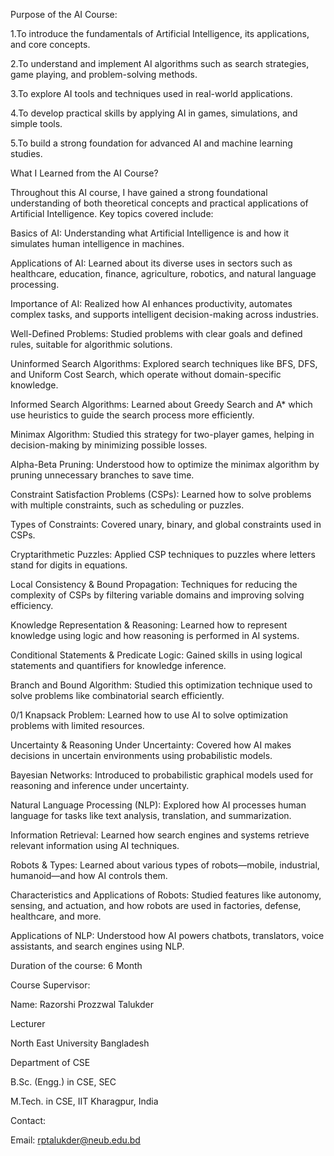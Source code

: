 Purpose of the AI Course:

1.To introduce the fundamentals of Artificial Intelligence, its applications, and core concepts.

2.To understand and implement AI algorithms such as search strategies, game playing, and problem-solving methods.

3.To explore AI tools and techniques used in real-world applications.

4.To develop practical skills by applying AI in games, simulations, and simple tools.

5.To build a strong foundation for advanced AI and machine learning studies.


What I Learned from the AI Course?

Throughout this AI course, I have gained a strong foundational understanding of both theoretical concepts and practical applications of Artificial Intelligence. Key topics covered include:

Basics of AI: Understanding what Artificial Intelligence is and how it simulates human intelligence in machines.

Applications of AI: Learned about its diverse uses in sectors such as healthcare, education, finance, agriculture, robotics, and natural language processing.

Importance of AI: Realized how AI enhances productivity, automates complex tasks, and supports intelligent decision-making across industries.

Well-Defined Problems: Studied problems with clear goals and defined rules, suitable for algorithmic solutions.

Uninformed Search Algorithms: Explored search techniques like BFS, DFS, and Uniform Cost Search, which operate without domain-specific knowledge.

Informed Search Algorithms: Learned about Greedy Search and A* which use heuristics to guide the search process more efficiently.

Minimax Algorithm: Studied this strategy for two-player games, helping in decision-making by minimizing possible losses.

Alpha-Beta Pruning: Understood how to optimize the minimax algorithm by pruning unnecessary branches to save time.

Constraint Satisfaction Problems (CSPs): Learned how to solve problems with multiple constraints, such as scheduling or puzzles.

Types of Constraints: Covered unary, binary, and global constraints used in CSPs.

Cryptarithmetic Puzzles: Applied CSP techniques to puzzles where letters stand for digits in equations.

Local Consistency & Bound Propagation: Techniques for reducing the complexity of CSPs by filtering variable domains and improving solving efficiency.

Knowledge Representation & Reasoning: Learned how to represent knowledge using logic and how reasoning is performed in AI systems.

Conditional Statements & Predicate Logic: Gained skills in using logical statements and quantifiers for knowledge inference.

Branch and Bound Algorithm: Studied this optimization technique used to solve problems like combinatorial search efficiently.

0/1 Knapsack Problem: Learned how to use AI to solve optimization problems with limited resources.

Uncertainty & Reasoning Under Uncertainty: Covered how AI makes decisions in uncertain environments using probabilistic models.

Bayesian Networks: Introduced to probabilistic graphical models used for reasoning and inference under uncertainty.

Natural Language Processing (NLP): Explored how AI processes human language for tasks like text analysis, translation, and summarization.

Information Retrieval: Learned how search engines and systems retrieve relevant information using AI techniques.

Robots & Types: Learned about various types of robots—mobile, industrial, humanoid—and how AI controls them.

Characteristics and Applications of Robots: Studied features like autonomy, sensing, and actuation, and how robots are used in factories, defense, healthcare, and more.

Applications of NLP: Understood how AI powers chatbots, translators, voice assistants, and search engines using NLP.

Duration of the course: 6 Month

Course Supervisor:

Name: Razorshi Prozzwal Talukder

Lecturer

North East University Bangladesh

Department of CSE

B.Sc. (Engg.) in CSE, SEC

M.Tech. in CSE, IIT Kharagpur, India

Contact:

Email: rptalukder@neub.edu.bd  
